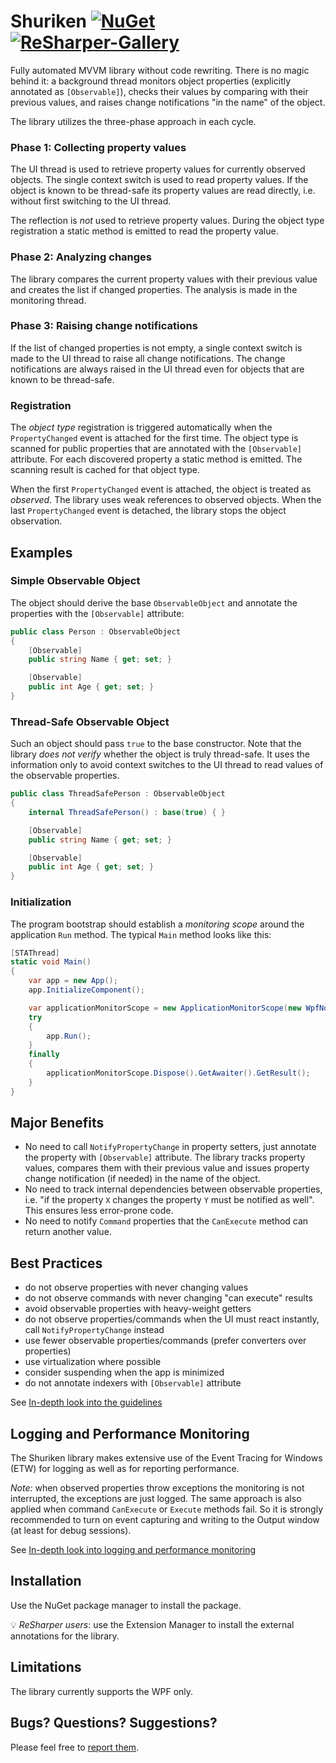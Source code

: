 # Shuriken [![NuGet](https://img.shields.io/nuget/v/Shuriken.svg)](https://www.nuget.org/packages/Shuriken) [![ReSharper-Gallery](https://img.shields.io/badge/resharper--gallery-v1.1.0-lightgrey.svg)](https://resharper-plugins.jetbrains.com/packages/Shuriken.Annotations)

Fully automated MVVM library without code rewriting. There is no magic behind it: a background thread monitors object properties (explicitly annotated as `[Observable]`), checks their values by comparing with their previous values, and raises change notifications "in the name" of the object.

The library utilizes the three-phase approach in each cycle.

### Phase 1: Collecting property values

The UI thread is used to retrieve property values for currently observed objects. The single context switch is used to read property values. If the object is known to be thread-safe its property values are read directly, i.e. without first switching to the UI thread.

The reflection is _not_ used to retrieve property values. During the object type registration a static method is emitted to read the property value.

### Phase 2: Analyzing changes

The library compares the current property values with their previous value and creates the list if changed properties. The analysis is made in the monitoring thread.

### Phase 3: Raising change notifications

If the list of changed properties is not empty, a single context switch is made to the UI thread to raise all change notifications. The change notifications are always raised in the UI thread even for objects that are known to be thread-safe.

### Registration

The _object type_ registration is triggered automatically when the `PropertyChanged` event is attached for the first time. The object type is scanned for public properties that are annotated with the `[Observable]` attribute. For each discovered property a static method is emitted. The scanning result is cached for that object type.

When the first `PropertyChanged` event is attached, the object is treated as _observed_. The library uses weak references to observed objects. When the last `PropertyChanged` event is detached, the library stops the object observation.

## Examples

### Simple Observable Object

The object should derive the base `ObservableObject` and annotate the properties with the `[Observable]` attribute:

```csharp
public class Person : ObservableObject
{
    [Observable]
    public string Name { get; set; }

    [Observable]
    public int Age { get; set; }
}
```

### Thread-Safe Observable Object

Such an object should pass `true` to the base constructor. Note that the library _does not verify_ whether the object is truly thread-safe. It uses the information only to avoid context switches to the UI thread to read values of the observable properties.

```csharp
public class ThreadSafePerson : ObservableObject
{
    internal ThreadSafePerson() : base(true) { }

    [Observable]
    public string Name { get; set; }

    [Observable]
    public int Age { get; set; }
}
```

### Initialization

The program bootstrap should establish a _monitoring scope_ around the application `Run` method. The typical `Main` method looks like this:

```csharp
[STAThread]
static void Main()
{
    var app = new App();
    app.InitializeComponent();

    var applicationMonitorScope = new ApplicationMonitorScope(new WpfNotificationContext(app.Dispatcher));
    try
    {
        app.Run();
    }
    finally
    {
        applicationMonitorScope.Dispose().GetAwaiter().GetResult();
    }
}
```

## Major Benefits
- No need to call `NotifyPropertyChange` in property setters, just annotate the property with `[Observable]` attribute. The library tracks property values, compares them with their previous value and issues property change notification (if needed) in the name of the object.
- No need to track internal dependencies between observable properties, i.e. "if the property `X` changes the property `Y` must be notified as well". This ensures less error-prone code.
- No need to notify `Command` properties that the `CanExecute` method can return another value.

## Best Practices
- do not observe properties with never changing values
- do not observe commands with never changing "can execute" results
- avoid observable properties with heavy-weight getters
- do not observe properties/commands when the UI must react instantly, call `NotifyPropertyChange` instead
- use fewer observable properties/commands (prefer converters over properties)
- use virtualization where possible
- consider suspending when the app is minimized
- do not annotate indexers with `[Observable]` attribute

See [In-depth look into the guidelines](Docs/Guidelines.md)

## Logging and Performance Monitoring

The Shuriken library makes extensive use of the Event Tracing for Windows (ETW) for logging as well as for reporting performance.

*Note:* when observed properties throw exceptions the monitoring is not interrupted, the exceptions are just logged. The same approach is also applied when command `CanExecute` or `Execute` methods fail. So it is strongly recommended to turn on event capturing and writing to the Output window (at least for debug sessions).

See [In-depth look into logging and performance monitoring](Docs/Etw.md)

## Installation
Use the NuGet package manager to install the package.

:bulb: *ReSharper users*: use the Extension Manager to install the external annotations for the library.

## Limitations
The library currently supports the WPF only.

## Bugs? Questions? Suggestions?
Please feel free to [report them](https://github.com/michael-damatov/shuriken/issues).
